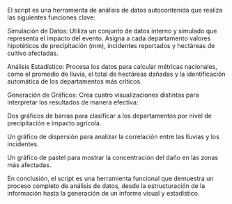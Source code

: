 El script es una herramienta de análisis de datos autocontenida que realiza las siguientes funciones clave:

Simulación de Datos: Utiliza un conjunto de datos interno y simulado que representa el impacto del evento. Asigna a cada departamento valores hipotéticos de precipitación (mm), incidentes reportados y hectáreas de cultivo afectadas.

Análisis Estadístico: Procesa los datos para calcular métricas nacionales, como el promedio de lluvia, el total de hectáreas dañadas y la identificación automática de los departamentos más críticos.

Generación de Gráficos: Crea cuatro visualizaciones distintas para interpretar los resultados de manera efectiva:

Dos gráficos de barras para clasificar a los departamentos por nivel de precipitación e impacto agrícola.

Un gráfico de dispersión para analizar la correlación entre las lluvias y los incidentes.

Un gráfico de pastel para mostrar la concentración del daño en las zonas más afectadas.

En conclusión, el script es una herramienta funcional que demuestra un proceso completo de análisis de datos, desde la estructuración de la información hasta la generación de un informe visual y estadístico.
